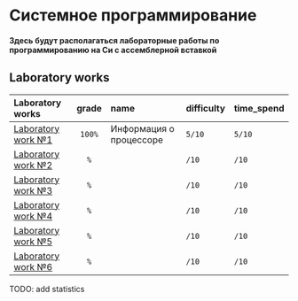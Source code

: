 # Системное программирование

#### Здесь будут располагаться лабораторные работы по программированию на Си с ассемблерной вставкой

## Laboratory works

| Laboratory works                                                                         | grade  | name                  | difficulty  | time_spend  | 
|:-----------------------------------------------------------------------------------------|:------:|:----------------------|:------------|:------------|
| [Laboratory work №1](https://github.com/IMNJL/System_programming/tree/main/lab1_processor_info) | `100%`  |  Информация о процессоре  | `5/10`      | `5/10`      |
| [Laboratory work №2]() | `%`  |  | `/10`      | `/10`      |
| [Laboratory work №3]() | `%`  |  | `/10`      | `/10`      |
| [Laboratory work №4]() | `%` |  | `/10`      | `/10`      |
| [Laboratory work №5]() | `%` |  | `/10`      | `/10`      |
| [Laboratory work №6]() | `%` |  | `/10` | `/10`   |

TODO: add statistics
